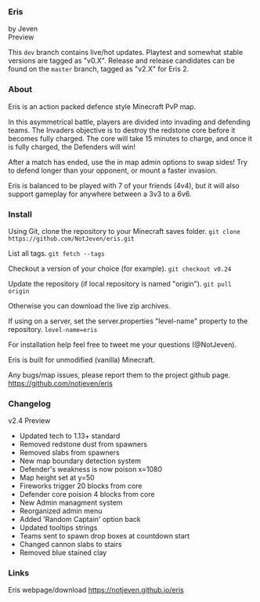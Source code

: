 ### Eris
by Jeven  
Preview

This ```dev``` branch contains live/hot updates. Playtest and somewhat stable
versions are tagged as "v0.X". Release and release candidates can be found on
the ```master``` branch, tagged as "v2.X" for Eris 2. 

### About

Eris is an action packed defence style Minecraft PvP map. 

In this asymmetrical battle, players are divided into invading and defending 
teams. The Invaders objective is to destroy the redstone core before it becomes
fully charged. The core will take 15 minutes to charge, and once it is fully
charged, the Defenders will win!

After a match has ended, use the in map admin options to swap sides! Try to defend
longer than your opponent, or mount a faster invasion.

Eris is balanced to be played with 7 of your friends (4v4), but it will also 
support gameplay for anywhere between a 3v3 to a 6v6.

### Install

Using Git, clone the repository to your Minecraft saves folder.
```git clone https://github.com/NotJeven/eris.git```

List all tags.
```git fetch --tags```

Checkout a version of your choice (for example).
```git checkout v0.24```

Update the repository (if local repository is named "origin").
```git pull origin```

Otherwise you can download the live zip archives.

If using on a server, set the server.properties "level-name" property to the repository.
```level-name=eris```

For installation help feel free to tweet me your questions (@NotJeven).
	
Eris is built for unmodified (vanilla) Minecraft.

Any bugs/map issues, please report them to the project github page.
	https://github.com/notjeven/eris

### Changelog

v2.4 Preview
- Updated tech to 1.13+ standard
- Removed redstone dust from spawners
- Removed slabs from spawners
- New map boundary detection system
- Defender's weakness is now poison x=1080
- Map height set at y=50
- Fireworks trigger 20 blocks from core
- Defender core poision 4 blocks from core
- New Admin managment system
- Reorganized admin menu
- Added 'Random Captain' option back
- Updated tooltips strings
- Teams sent to spawn drop boxes at countdown start
- Changed cannon slabs to stairs
- Removed blue stained clay

### Links

Eris webpage/download
	https://notjeven.github.io/eris
